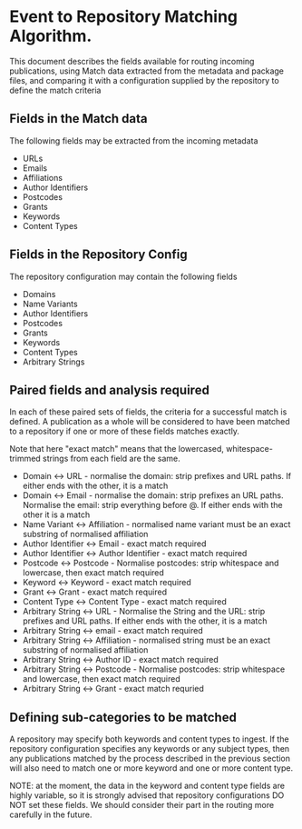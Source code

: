 # Event to Repository Matching Algorithm.

This document describes the fields available for routing incoming publications, using Match data extracted from the
metadata and package files, and comparing it with a configuration supplied by the repository to define the match criteria

## Fields in the Match data

The following fields may be extracted from the incoming metadata

* URLs
* Emails
* Affiliations
* Author Identifiers
* Postcodes
* Grants
* Keywords
* Content Types

## Fields in the Repository Config

The repository configuration may contain the following fields

* Domains
* Name Variants
* Author Identifiers
* Postcodes
* Grants
* Keywords
* Content Types
* Arbitrary Strings

## Paired fields and analysis required

In each of these paired sets of fields, the criteria for a successful match is defined.  A publication as a whole
will be considered to have been matched to a repository if one or more of these fields matches exactly.

Note that here "exact match" means that the lowercased, whitespace-trimmed strings from each field are the same.

* Domain <-> URL - normalise the domain: strip prefixes and URL paths.  If either ends with the other, it is a match
* Domain <-> Email - normalise the domain: strip prefixes an URL paths.  Normalise the email: strip everything before @.  If either ends with the other it is a match
* Name Variant <-> Affiliation - normalised name variant must be an exact substring of normalised affiliation
* Author Identifier <-> Email - exact match required
* Author Identifier <-> Author Identifier - exact match required
* Postcode <-> Postcode - Normalise postcodes: strip whitespace and lowercase, then exact match required
* Keyword <-> Keyword - exact match required
* Grant <-> Grant - exact match required
* Content Type <-> Content Type - exact match required
* Arbitrary String <-> URL - Normalise the String and the URL: strip prefixes and URL paths.  If either ends with the other, it is a match
* Arbitrary String <-> email - exact match required
* Arbitrary String <-> Affiliation - normalised string must be an exact substring of normalised affiliation
* Arbitrary String <-> Author ID - exact match required
* Arbitrary String <-> Postcode - Normalise postcodes: strip whitespace and lowercase, then exact match required
* Arbitrary String <-> Grant - exact match requried

## Defining sub-categories to be matched

A repository may specify both keywords and content types to ingest.  If the repository configuration specifies any
keywords or any subject types, then any publications matched by the process described in the previous section will
also need to match one or more keyword and one or more content type.

NOTE: at the moment, the data in the keyword and content type fields are highly variable, so it is strongly advised
that repository configurations DO NOT set these fields.  We should consider their part in the routing more carefully
in the future.